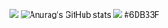 <img src="https://img.shields.io/badge/Spring-#6DB33F?style=flat-square&logo=Spring&logoColor=white"/></a>
![Anurag's GitHub stats](https://github-readme-stats.vercel.app/api?username=khs41217&show_icons=true&theme=radical)
<img src="https://img.shields.io/badge/Java-#007396?style=flat-square&logo=Java&logoColor=white"/></a>
#6DB33F
